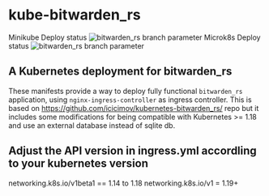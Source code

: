 # kube-bitwarden_rs
Minikube Deploy status ![bitwarden_rs branch parameter](https://github.com/dark-vex/kube-bitwarden_rs/actions/workflows/minikube-deployment.yml/badge.svg?branch=master)
Microk8s Deploy status ![bitwarden_rs branch parameter](https://github.com/dark-vex/kube-bitwarden_rs/actions/workflows/microk8s-deployment.yml/badge.svg?branch=master)

## A Kubernetes deployment for bitwarden_rs
These manifests provide a way to deploy fully functional `bitwarden_rs` application, using `nginx-ingress-controller` as ingress controller.
This is based on https://github.com/icicimov/kubernetes-bitwarden_rs/ repo but it includes some modifications for being compatible with Kubernetes >= 1.18 and use an external database instead of sqlite db.

## Adjust the API version in ingress.yml accordling to your kubernetes version
networking.k8s.io/v1beta1 == 1.14 to 1.18
networking.k8s.io/v1 = 1.19+